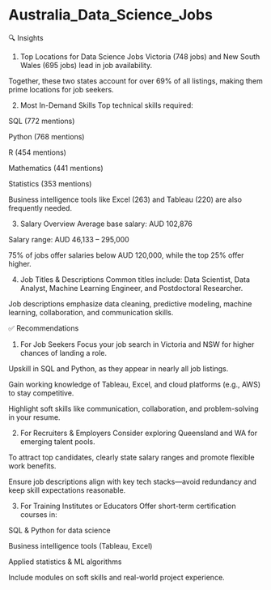 # Australia_Data_Science_Jobs
🔍 Insights
1. Top Locations for Data Science Jobs
Victoria (748 jobs) and New South Wales (695 jobs) lead in job availability.

Together, these two states account for over 69% of all listings, making them prime locations for job seekers.

2. Most In-Demand Skills
Top technical skills required:

SQL (772 mentions)

Python (768 mentions)

R (454 mentions)

Mathematics (441 mentions)

Statistics (353 mentions)

Business intelligence tools like Excel (263) and Tableau (220) are also frequently needed.

3. Salary Overview
Average base salary: AUD 102,876

Salary range: AUD 46,133 – 295,000

75% of jobs offer salaries below AUD 120,000, while the top 25% offer higher.

4. Job Titles & Descriptions
Common titles include: Data Scientist, Data Analyst, Machine Learning Engineer, and Postdoctoral Researcher.

Job descriptions emphasize data cleaning, predictive modeling, machine learning, collaboration, and communication skills.

✅ Recommendations
1. For Job Seekers
Focus your job search in Victoria and NSW for higher chances of landing a role.

Upskill in SQL and Python, as they appear in nearly all job listings.

Gain working knowledge of Tableau, Excel, and cloud platforms (e.g., AWS) to stay competitive.

Highlight soft skills like communication, collaboration, and problem-solving in your resume.

2. For Recruiters & Employers
Consider exploring Queensland and WA for emerging talent pools.

To attract top candidates, clearly state salary ranges and promote flexible work benefits.

Ensure job descriptions align with key tech stacks—avoid redundancy and keep skill expectations reasonable.

3. For Training Institutes or Educators
Offer short-term certification courses in:

SQL & Python for data science

Business intelligence tools (Tableau, Excel)

Applied statistics & ML algorithms

Include modules on soft skills and real-world project experience.
